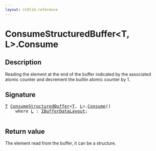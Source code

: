 ```yaml
---
layout: stdlib-reference
---
```


# ConsumeStructuredBuffer\<T, L\>\.Consume

## Description

Reading the element at the end of the buffer indicated by the associated atomic counter
and decrement the builtin atomic counter by 1.



## Signature 

<pre>
<a href="index.html#typeparam-T" class="code_type">T</a> <a href="index.html" class="code_type">ConsumeStructuredBuffer</a>&lt;<a href="index.html#typeparam-T" class="code_type">T</a>, <a href="index.html#typeparam-L" class="code_type">L</a>&gt;.<a href="consume-0.html">Consume</a>()
    <span class='code_keyword'>where</span> <a href="index.html#typeparam-L" class="code_type">L</a> : <a href="index.html" class="code_type">IBufferDataLayout</a>;

</pre>

## Return value
The element read from the buffer, it can be a structure.


